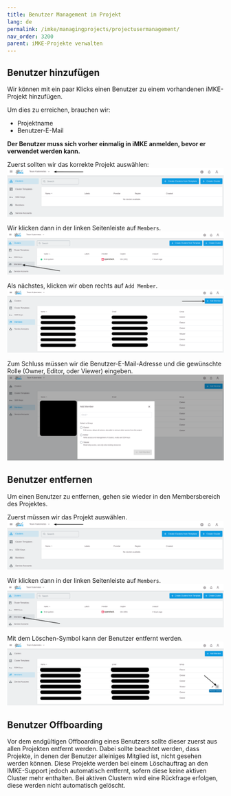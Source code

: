 ```yaml
---
title: Benutzer Management im Projekt
lang: de
permalink: /imke/managingprojects/projectusermanagement/
nav_order: 3200
parent: iMKE-Projekte verwalten
---
```

<!-- LTeX:  language=de-DE -->

## Benutzer hinzufügen

Wir können mit ein paar Klicks einen Benutzer zu einem vorhandenen iMKE-Projekt hinzufügen.

Um dies zu erreichen, brauchen wir:

* Projektname
* Benutzer-E-Mail

**Der Benutzer muss sich vorher einmalig in iMKE anmelden, bevor er verwendet werden kann.**

Zuerst sollten wir das korrekte Projekt auswählen:
![Projekt selektieren](select_project.png)

Wir klicken dann in der linken Seitenleiste auf `Members`.
![Members](select_members.png)

Als nächstes, klicken wir oben rechts auf `Add Member`.
![Add New member](add_member.png)

Zum Schluss müssen wir die Benutzer-E-Mail-Adresse und die gewünschte Rolle (Owner, Editor, oder Viewer) eingeben.
![Add Member Role](add_member_role.png)

## Benutzer entfernen

Um einen Benutzer zu entfernen, gehen sie wieder in den Membersbereich des Projektes.

Zuerst müssen wir das Projekt auswählen.
![Projekt selektieren](select_project.png)

Wir klicken dann in der linken Seitenleiste auf `Members`.
![Members](select_members.png)

Mit dem Löschen-Symbol kann der Benutzer entfernt werden.
![RemoveMember](remove-user.png)

## Benutzer Offboarding

Vor dem endgültigen Offboarding eines Benutzers sollte dieser zuerst aus allen Projekten entfernt werden.
Dabei sollte beachtet werden, dass Projekte, in denen der Benutzer alleiniges Mitglied ist, nicht gesehen werden können. Diese Projekte werden bei einem Löschauftrag an den IMKE-Support jedoch automatisch entfernt, sofern diese keine aktiven Cluster mehr enthalten. Bei aktiven Clustern wird eine Rückfrage erfolgen, diese werden nicht automatisch gelöscht.
